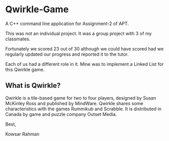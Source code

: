 # Qwirkle-Game
A C++ command line application for Assignment-2 of APT.

This was not an individual project. It was a group project with 3 of my classmates.

Fortunately we scored 23 out of 30 although we could have scored had we regularly updated our progress and reported it to the tutor. 

Each of us had a different role in it. Mine was to implement a Linked List for this Qwirkle game. 

## What is Qwirkle?

Qwirkle is a tile-based game for two to four players, designed by Susan McKinley Ross and published by MindWare. Qwirkle shares some characteristics with the games Rummikub and Scrabble. It is distributed in Canada by game and puzzle company Outset Media.

Best,

Kowsar Rahman

